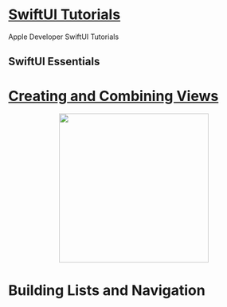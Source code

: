 # [SwiftUI Tutorials](https://developer.apple.com/tutorials/swiftui/creating-and-combining-views)

Apple Developer SwiftUI Tutorials

## SwiftUI Essentials
# [Creating and Combining Views](https://github.com/nezhitsya/SwiftUI_Tutorials/tree/master/Essentials01)

<p align="center">
    <img width="300" src="https://user-images.githubusercontent.com/60697742/129433253-bd7a6819-9c7e-4cf0-a60a-295fce7daefe.png">
</p>

# Building Lists and Navigation